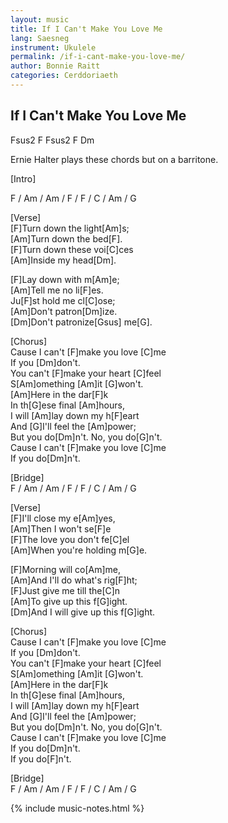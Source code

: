 ```yaml
---
layout: music
title: If I Can't Make You Love Me
lang: Saesneg
instrument: Ukulele
permalink: /if-i-cant-make-you-love-me/
author: Bonnie Raitt
categories: Cerddoriaeth
---
```

## If I Can't Make You Love Me



Fsus2 F Fsus2 F
Dm

Ernie Halter plays these chords but on a barritone.

[Intro]

F / Am / Am / F / F / C / Am / G  
  
[Verse]  
[F]Turn down the light[Am]s;  
[Am]Turn down the bed[F].  
[F]Turn down these voi[C]ces  
[Am]Inside my head[Dm].  
  
[F]Lay down with m[Am]e;  
[Am]Tell me no li[F]es.  
Ju[F]st hold me cl[C]ose;  
[Am]Don't patron[Dm]ize.  
[Dm]Don't patronize[Gsus] me[G].  
  
[Chorus]  
Cause I can't [F]make you love [C]me  
If you [Dm]don't.  
You can't [F]make your heart [C]feel  
S[Am]omething [Am]it [G]won't.  
[Am]Here in the dar[F]k  
In th[G]ese final [Am]hours,  
I will [Am]lay down my h[F]eart  
And [G]I'll feel the [Am]power;  
But you do[Dm]n't. No, you do[G]n't.  
Cause I can't [F]make you love [C]me  
If you do[Dm]n't.  
  
[Bridge]  
F / Am / Am / F / F / C / Am / G  
  
[Verse]  
[F]I'll close my e[Am]yes,  
[Am]Then I won't se[F]e  
[F]The love you don't fe[C]el  
[Am]When you're holding m[G]e.  
  
[F]Morning will co[Am]me,  
[Am]And I'll do what's rig[F]ht;  
[F]Just give me till the[C]n  
[Am]To give up this f[G]ight.  
[Dm]And I will give up this f[G]ight.  
  
[Chorus]  
Cause I can't [F]make you love [C]me  
If you [Dm]don't.  
You can't [F]make your heart [C]feel  
S[Am]omething [Am]it [G]won't.  
[Am]Here in the dar[F]k  
In th[G]ese final [Am]hours,  
I will [Am]lay down my h[F]eart  
And [G]I'll feel the [Am]power;  
But you do[Dm]n't.  No, you do[G]n't.  
Cause I can't [F]make you love [C]me  
If you do[Dm]n't.  
If you do[F]n't.  

[Bridge]  
F / Am / Am / F / F / C / Am / G 

{% include music-notes.html %}
